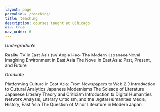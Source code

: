 ```yaml
---
layout: page
permalink: /teaching/
title: teaching
description: courses taught at UChicago
nav: true
nav_order: 6
---
```


*Undergraduate*

Reality TV in East Asia (w/ Angie Heo)
The Modern Japanese Novel
Imagining Environment in East Asia
The Novel in East Asia: Past, Present, and Future

*Graduate*

Platforming Culture in East Asia: From Newspapers to Web 2.0
Introduction to Cultural Analytics
Japanese Modernisms
The Science of Literature
Japanese Literary Theory and Criticism
Introduction to Digital Humanities
Network Analysis, Literary Criticism, and the Digital Humanities
Media, History, East Asia
The Question of Minor Literature in Modern Japan
